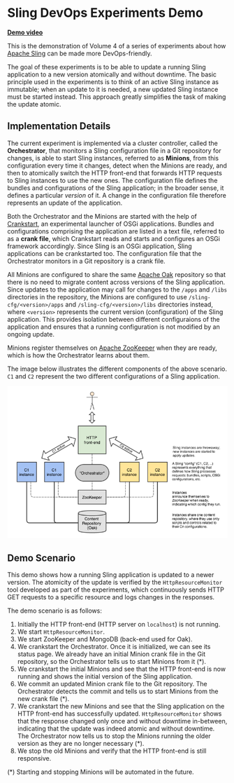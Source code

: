 Sling DevOps Experiments Demo
=============================
**[Demo video](http://youtu.be/RVwKUxPSlwY)**

This is the demonstration of Volume 4 of a series of experiments about how [Apache Sling](http://sling.apache.org/) can be made more DevOps-friendly.

The goal of these experiments is to be able to update a running Sling application to a new version atomically and without downtime. The basic principle used in the experiments is to think of an active Sling instance as immutable; when an update to it is needed, a new updated Sling instance must be started instead. This approach greatly simplifies the task of making the update atomic.

Implementation Details
----------------------

The current experiment is implemented via a cluster controller, called the **Orchestrator**, that monitors a Sling configuration file in a Git repository for changes, is able to start Sling instances, referred to as **Minions**, from this configuration every time it changes, detect when the Minions are ready, and then to atomically switch the HTTP front-end that forwards HTTP requests to Sling instances to use the new ones. The configuration file defines the bundles and configurations of the Sling application; in the broader sense, it defines a particular *version* of it. A change in the configuration file therefore represents an update of the application.

Both the Orchestrator and the Minions are started with the help of [Crankstart](http://svn.apache.org/repos/asf/!svn/bc/1605027/sling/trunk/contrib/crankstart/), an experimental launcher of OSGi applications. Bundles and configurations comprising the application are listed in a text file, referred to as a **crank file**, which Crankstart reads and starts and configures an OSGi framework accordingly. Since Sling is an OSGi application, Sling applications can be crankstarted too. The configuration file that the Orchestrator monitors in a Git repository is a crank file.

All Minions are configured to share the same [Apache Oak](http://jackrabbit.apache.org/oak/) repository so that there is no need to migrate content across versions of the Sling application. Since updates to the application may call for changes to the `/apps` and `/libs` directories in the repository, the Minions are configured to use `/sling-cfg/<version>/apps` and `/sling-cfg/<version>/libs` directories instead, where `<version>` represents the current version (configuration) of the Sling application. This provides isolation between different configuraions of the application and ensures that a running configuration is not modified by an ongoing update.

Minions register themselves on [Apache ZooKeeper](http://zookeeper.apache.org/) when they are ready, which is how the Orchestrator learns about them.

The image below illustrates the different components of the above scenario. `C1` and `C2` represent the two different configurations of a Sling application.

![Sling DevOps Experiments Overview Diagram](./vol4.png)

Demo Scenario
-------------

This demo shows how a running Sling application is updated to a newer version. The atomicity of the update is verified by the `HttpResourceMonitor` tool developed as part of the experiments, which continuously sends HTTP GET requests to a specific resource and logs changes in the responses.

The demo scenario is as follows:

1. Initially the HTTP front-end (HTTP server on `localhost`) is not running.
2. We start `HttpResourceMonitor`.
3. We start ZooKeeper and MongoDB (back-end used for Oak).
4. We crankstart the Orchestrator. Once it is initialized, we can see its status page. We already have an initial Minion crank file in the Git repository, so the Orchestrator tells us to start Minions from it (\*).
5. We crankstart the initial Minions and see that the HTTP front-end is now running and shows the initial version of the Sling application.
6. We commit an updated Minion crank file to the Git repository. The Orchestrator detects the commit and tells us to start Minions from the new crank file (\*).
7. We crankstart the new Minions and see that the Sling application on the HTTP front-end has successfully updated. `HttpResourceMonitor` shows that the response changed only once and without downtime in-between, indicating that the update was indeed atomic and without downtime. The Orchestrator now tells us to stop the Minions running the older version as they are no longer necessary (\*).
8. We stop the old Minions and verify that the HTTP front-end is still responsive.

(\*) Starting and stopping Minions will be automated in the future.
